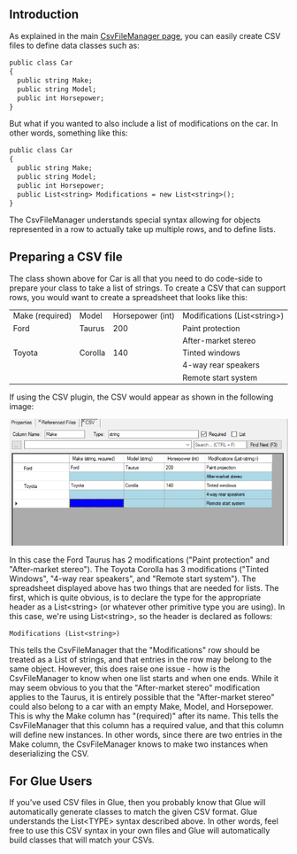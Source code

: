 ## Introduction

As explained in the main [CsvFileManager page](/frb/docs/index.php?title=FlatRedBall.IO.Csv.CsvFileManager.md "FlatRedBall.IO.Csv.CsvFileManager"), you can easily create CSV files to define data classes such as:

    public class Car
    {
      public string Make;
      public string Model;
      public int Horsepower;
    }

But what if you wanted to also include a list of modifications on the car. In other words, something like this:

    public class Car
    {
      public string Make;
      public string Model;
      public int Horsepower;
      public List<string> Modifications = new List<string>();
    }

The CsvFileManager understands special syntax allowing for objects represented in a row to actually take up multiple rows, and to define lists.

## Preparing a CSV file

The class shown above for Car is all that you need to do code-side to prepare your class to take a list of strings. To create a CSV that can support rows, you would want to create a spreadsheet that looks like this:

|                 |         |                  |                                |
|-----------------|---------|------------------|--------------------------------|
| Make (required) | Model   | Horsepower (int) | Modifications (List\<string\>) |
| Ford            | Taurus  | 200              | Paint protection               |
|                 |         |                  | After-market stereo            |
| Toyota          | Corolla | 140              | Tinted windows                 |
|                 |         |                  | 4-way rear speakers            |
|                 |         |                  | Remote start system            |

If using the CSV plugin, the CSV would appear as shown in the following image:

![](/media/2017-05-img_59189f093974d.png)

In this case the Ford Taurus has 2 modifications ("Paint protection" and "After-market stereo"). The Toyota Corolla has 3 modifications ("Tinted Windows", "4-way rear speakers", and "Remote start system"). The spreadsheet displayed above has two things that are needed for lists. The first, which is quite obvious, is to declare the type for the appropriate header as a List\<string\> (or whatever other primitive type you are using). In this case, we're using List\<string\>, so the header is declared as follows:

    Modifications (List<string>)

This tells the CsvFileManager that the "Modifications" row should be treated as a List of strings, and that entries in the row may belong to the same object. However, this does raise one issue - how is the CsvFileManager to know when one list starts and when one ends. While it may seem obvious to you that the "After-market stereo" modification applies to the Taurus, it is entirely possible that the "After-market stereo" could also belong to a car with an empty Make, Model, and Horsepower. This is why the Make column has "(required)" after its name. This tells the CsvFileManager that this column has a required value, and that this column will define new instances. In other words, since there are two entries in the Make column, the CsvFileManager knows to make two instances when deserializing the CSV.

## For Glue Users

If you've used CSV files in Glue, then you probably know that Glue will automatically generate classes to match the given CSV format. Glue understands the List\<TYPE\> syntax described above. In other words, feel free to use this CSV syntax in your own files and Glue will automatically build classes that will match your CSVs.
